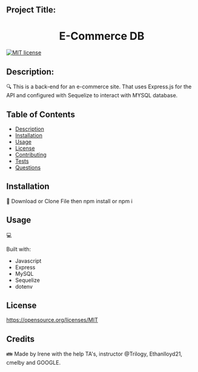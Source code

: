 
## Project Title: 
<h1 align="center">E-Commerce DB </h1>


[![MIT license](https://img.shields.io/badge/License-MIT-blue.svg)](https://opensource.org/licenses/MIT)


## Description:

🔍 This is a back-end for an e-commerce site. That uses Express.js for the API and configured with Sequelize to interact with MYSQL database. 

## Table of Contents
- [Description](#description)
- [Installation](#installation)
- [Usage](#usage)
- [License](#license)
- [Contributing](#contributing)
- [Tests](#tests)
- [Questions](#questions)

## Installation
💾 Download or Clone File then npm install or npm i 

## Usage
💻 

Built with:

- Javascript
- Express
- MySQL
- Sequelize
- dotenv

## License

https://opensource.org/licenses/MIT


## Credits 
👪 Made by Irene with the help TA's, instructor @Trilogy,  Ethanlloyd21, cmelby and GOOGLE. 